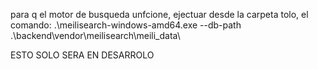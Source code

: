para q el motor de busqueda unfcione, ejectuar desde la carpeta tolo, el comando:
.\meilisearch-windows-amd64.exe --db-path .\backend\vendor\meilisearch\meili_data\


ESTO SOLO SERA EN DESARROLO
